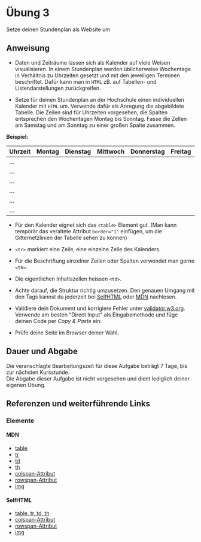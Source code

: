 # Übung 3

Setze deinen Stundenplan als Website um


## Anweisung

- Daten und Zeiträume lassen sich als Kalender auf viele Weisen visualisieren. In einem Stundenplan werden üblicherweise Wochentage in Verhältnis zu Uhrzeiten gesetzt und mit den jeweiligen Terminen beschriftet. Dafür kann man in `HTML` zB. auf Tabellen- und Listendarstellungen zurückgreifen.

- Setze für deinen Stundenplan an der Hochschule einen individuellen Kalender mit `HTML` um. Verwende dafür als Anregung die abgebildete Tabelle. Die Zeilen sind für Uhrzeiten vorgesehen, die Spalten entsprechen den Wochentagen Montag bis Sonntag. Fasse die Zellen am Samstag und am Sonntag zu einer großen Spalte zusammen.

**Beispiel:**

| Uhrzeit | Montag | Dienstag | Mittwoch | Donnerstag | Freitag | Samstag | Sonntag |
| --- | --- | --- | --- | --- | --- | --- | --- |
|…||||||||
|…||||||||
|…||||||||
|…||||||||
|…||||||||
|…||||||||

- Für den Kalender eignet sich das `<table>` Element gut. (Man kann temporär das veraltete Attribut `border="1"` einfügen, um die Gitternetzlinien der Tabelle sehen zu können)
- `<tr>` markiert eine Zeile, <td> eine einzelne Zelle des Kalenders.
- Für die Beschriftung einzelner Zeilen oder Spalten verwendet man gerne `<th>`.
- Die eigentlichen Inhaltszellen heissen `<td>`.

- Achte darauf, die Struktur richtig umzusetzen. Den genauen Umgang mit den Tags kannst du jederzeit bei [SelfHTML](https://wiki.selfhtml.org/wiki/HTML/Tabellen/Aufbau_einer_Tabelle) oder [MDN](https://developer.mozilla.org/de/docs/Web/HTML/Element/table) nachlesen.

- Validiere dein Dokument und korrigiere Fehler unter [validator.w3.org](http://validator.w3.org/). Verwende am besten "Direct Input" als Eingabemethode und füge deinen Code per *Copy & Paste* ein.

- Prüfe deine Seite im Browser deiner Wahl.

## Dauer und Abgabe

Die veranschlagte Bearbeitungszeit für diese Aufgabe beträgt 7 Tage, bis zur nächsten Kursstunde.  
Die Abgabe dieser Aufgabe ist nicht vorgesehen und dient lediglich deiner eigenen Übung.

## Referenzen und weiterführende Links

### Elemente

#### MDN

- [table](https://developer.mozilla.org/de/docs/Web/HTML/Element/table)
- [tr](https://developer.mozilla.org/de/docs/Web/HTML/Element/tr)
- [td](https://developer.mozilla.org/de/docs/Web/HTML/Element/td)
- [th](https://developer.mozilla.org/de/docs/Web/HTML/Element/th)
- [colspan-Attribut](https://developer.mozilla.org/de/docs/Web/HTML/Element/td#attr-colspan)
- [rowspan-Attribut](https://developer.mozilla.org/de/docs/Web/HTML/Element/td#attr-rowspan)
- [img](https://developer.mozilla.org/de/docs/Web/HTML/Element/img)


#### SelfHTML

- [table, tr, td, th](https://wiki.selfhtml.org/wiki/HTML/Tabellen/Aufbau_einer_Tabelle)
- [colspan-Attribut](https://wiki.selfhtml.org/wiki/HTML/Tabellen/Zellen_verbinden)
- [rowspan-Attribut](https://wiki.selfhtml.org/wiki/HTML/Tabellen/Zellen_verbinden)
- [img](https://wiki.selfhtml.org/wiki/HTML/Multimedia_und_Grafiken/Grafiken)
